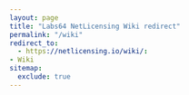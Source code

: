 ```yaml
---
layout: page
title: "Labs64 NetLicensing Wiki redirect"
permalink: "/wiki"
redirect_to:
  - https://netlicensing.io/wiki/:
- Wiki
sitemap:
  exclude: true
---
```

